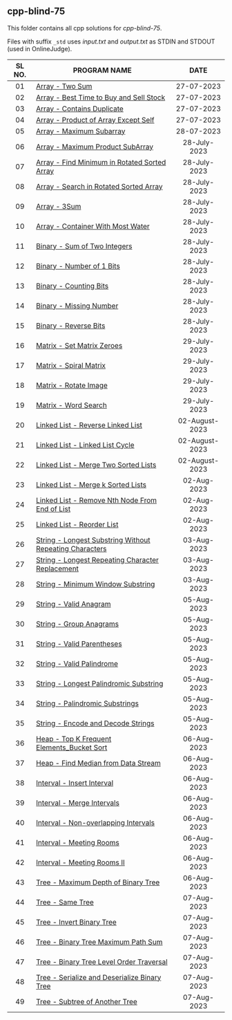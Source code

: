 ## cpp-blind-75

This folder contains all cpp solutions for _cpp-blind-75_.

Files with suffix `_std` uses _input.txt_ and _output.txt_ as STDIN and STDOUT (used in OnlineJudge).

| SL NO. | PROGRAM NAME | DATE |
| :----: | --------- | :-----: |
| 01 | [Array - Two Sum](<01_Array_-_Two_Sum.cpp>) | 27-07-2023 |
| 02 | [Array -  Best Time to Buy and Sell Stock](<02_Array_-__Best_Time_to_Buy_and_Sell_Stock.cpp>) | 27-07-2023 |
| 03 | [Array - Contains Duplicate](<03_Array_-_Contains_Duplicate.cpp>) | 27-07-2023 |
| 04 | [Array - Product of Array Except Self](<04_Array_-_Product_of_Array_Except_Self.cpp>) | 27-07-2023 |
| 05 | [Array - Maximum Subarray](<05_Array_-_Maximum_Subarray.cpp>) | 28-07-2023 |
| 06 | [Array - Maximum Product SubArray](<06_Array_-_Maximum_Product_SubArray.cpp>) | 28-July-2023 | 
| 07 | [Array - Find Minimum in Rotated Sorted Array](<07_Array_-_Find_Minimum_in_Rotated_Sorted_Array.cpp>) | 28-July-2023 | 
| 08 | [Array - Search in Rotated Sorted Array](<08_Array_-_Search_in_Rotated_Sorted_Array.cpp>) | 28-July-2023 | 
| 09 | [Array - 3Sum](<09_Array_-_3Sum.cpp>) | 28-July-2023 | 
| 10 | [Array - Container With Most Water](<10_Array_-_Container_With_Most_Water.cpp>) | 28-July-2023 | 
| 11 | [Binary - Sum of Two Integers](<11_Binary_-_Sum_of_Two_Integers.cpp>) | 28-July-2023 | 
| 12 | [Binary - Number of 1 Bits](<12_Binary_-_Number_of_1_Bits.cpp>) | 28-July-2023 | 
| 13 | [Binary - Counting Bits](<13_Binary_-_Counting_Bits.cpp>) | 28-July-2023 | 
| 14 | [Binary - Missing Number](<14_Binary_-_Missing_Number.cpp>) | 28-July-2023 | 
| 15 | [Binary - Reverse Bits](<15_Binary_-_Reverse_Bits.cpp>) | 28-July-2023 | 
| 16 | [Matrix - Set Matrix Zeroes](<16_Matrix_-_Set_Matrix_Zeroes.cpp>) | 29-July-2023 | 
| 17 | [Matrix - Spiral Matrix](<17_Matrix_-_Spiral_Matrix.cpp>) | 29-July-2023 | 
| 18 | [Matrix - Rotate Image](<18_Matrix_-_Rotate_Image.cpp>) | 29-July-2023 | 
| 19 | [Matrix - Word Search](<19_Matrix_-_Word_Search.cpp>) | 29-July-2023 | 
| 20 | [Linked List - Reverse Linked List](<20_Linked_List_-_Reverse_Linked_List.cpp>) | 02-August-2023 | 
| 21 | [Linked List - Linked List Cycle](<21_Linked_List_-_Linked_List_Cycle.cpp>) | 02-August-2023 | 
| 22 | [Linked List - Merge Two Sorted Lists](<22_Linked_List_-_Merge_Two_Sorted_Lists.cpp>) | 02-August-2023 | 
| 23 | [Linked List - Merge k Sorted Lists](<23_Linked_List_-_Merge_k_Sorted_Lists.cpp>) | 02-Aug-2023 | 
| 24 | [Linked List - Remove Nth Node From End of List](<24_Linked_List_-_Remove_Nth_Node_From_End_of_List.cpp>) | 02-Aug-2023 | 
| 25 | [Linked List - Reorder List](<25_Linked_List_-_Reorder_List.cpp>) | 02-Aug-2023 | 
| 26 | [String - Longest Substring Without Repeating Characters](<26_String_-_Longest_Substring_Without_Repeating_Characters.cpp>) | 03-Aug-2023 | 
| 27 | [String - Longest Repeating Character Replacement](<27_String_-_Longest_Repeating_Character_Replacement.cpp>) | 03-Aug-2023 | 
| 28 | [String - Minimum Window Substring](<28_String_-_Minimum_Window_Substring.cpp>) | 03-Aug-2023 | 
| 29 | [String - Valid Anagram](<29_String_-_Valid_Anagram.cpp>) | 05-Aug-2023 | 
| 30 | [String - Group Anagrams](<30_String_-_Group_Anagrams.cpp>) | 05-Aug-2023 | 
| 31 | [String - Valid Parentheses](<31_String_-_Valid_Parentheses.cpp>) | 05-Aug-2023 | 
| 32 | [String - Valid Palindrome](<32_String_-_Valid_Palindrome.cpp>) | 05-Aug-2023 | 
| 33 | [String - Longest Palindromic Substring](<33_String_-_Longest_Palindromic_Substring.cpp>) | 05-Aug-2023 | 
| 34 | [String - Palindromic Substrings](<34_String_-_Palindromic_Substrings.cpp>) | 05-Aug-2023 | 
| 35 | [String - Encode and Decode Strings](<35_String_-_Encode_and_Decode_Strings.cpp>) | 05-Aug-2023 | 
| 36 | [Heap - Top K Frequent Elements_Bucket Sort](<36_Heap_-_Top_K_Frequent_Elements_Bucket_Sort.cpp>) | 06-Aug-2023 | 
| 37 | [Heap - Find Median from Data Stream](<37_Heap_-_Find_Median_from_Data_Stream.cpp>) | 06-Aug-2023 | 
| 38 | [Interval - Insert Interval](<38_Interval_-_Insert_Interval.cpp>) | 06-Aug-2023 | 
| 39 | [Interval - Merge Intervals](<39_Interval_-_Merge_Intervals.cpp>) | 06-Aug-2023 | 
| 40 | [Interval - Non-overlapping Intervals](<40_Interval_-_Non-overlapping_Intervals.cpp>) | 06-Aug-2023 | 
| 41 | [Interval - Meeting Rooms](<41_Interval_-_Meeting_Rooms.cpp>) | 06-Aug-2023 | 
| 42 | [Interval - Meeting Rooms II](<42_Interval_-_Meeting_Rooms_II.cpp>) | 06-Aug-2023 | 
| 43 | [Tree - Maximum Depth of Binary Tree](<43_Tree_-_Maximum_Depth_of_Binary_Tree.cpp>) | 06-Aug-2023 | 
| 44 | [Tree - Same Tree](<44_Tree_-_Same_Tree.cpp>) | 07-Aug-2023 | 
| 45 | [Tree - Invert Binary Tree](<45_Tree_-_Invert_Binary_Tree.cpp>) | 07-Aug-2023 | 
| 46 | [Tree - Binary Tree Maximum Path Sum](<46_Tree_-_Binary_Tree_Maximum_Path_Sum.cpp>) | 07-Aug-2023 | 
| 47 | [Tree - Binary Tree Level Order Traversal](<47_Tree_-_Binary_Tree_Level_Order_Traversal.cpp>) | 07-Aug-2023 | 
| 48 | [Tree - Serialize and Deserialize Binary Tree](<48_Tree_-_Serialize_and_Deserialize_Binary_Tree.cpp>) | 07-Aug-2023 | 
| 49 | [Tree - Subtree of Another Tree](<49_Tree_-_Subtree_of_Another_Tree.cpp>) | 07-Aug-2023 | 
